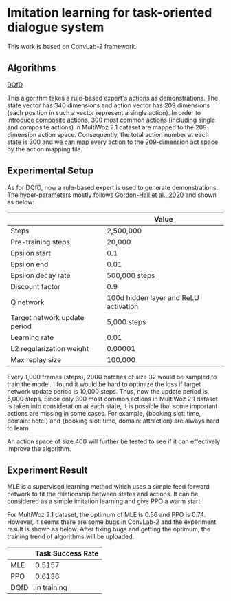 # Imitation learning for task-oriented dialogue system
This work is based on ConvLab-2 framework.

## Algorithms
[DQfD](https://github.com/Happy-Yasuo/MSc-Project/tree/master/convlab2/policy/dqn)

This algorithm takes a rule-based expert's actions as demonstrations. The state vector has 340 dimensions and action vector has 209 dimensions (each position in such a vector represent a single action). In order to introduce composite actions, 300 most common actions (including single and composite actions) in MultiWoz 2.1 dataset are mapped to the 209-dimension action space. Consequently, the total action number at each state is 300 and we can map every action to the 209-dimension act space by the action mapping file.


## Experimental Setup
As for DQfD, now a rule-based expert is used to generate demonstrations. The hyper-parameters mostly follows [Gordon-Hall et al.,
2020](https://arxiv.org/pdf/2004.08114.pdf) and shown as below:

|                    | Value         |
| -------------------|----------     |
| Steps              | 2,500,000     |
| Pre-training steps | 20,000        |
| Epsilon start      | 0.1           |
| Epsilon end        | 0.01          | 
| Epsilon decay rate | 500,000 steps |
| Discount factor    | 0.9           |
| Q network | 100d hidden layer and ReLU activation |
| Target network update period | 5,000 steps |
| Learning rate | 0.01 |
| L2 regularization weight  | 0.00001 |
| Max replay size | 100,000 |

Every 1,000 frames (steps), 2000 batches of size 32 would be sampled to train the model. I found it would be hard to optimize the loss if target network update period is 10,000 steps. Thus, now the update period is 5,000 steps. Since only 300 most common actions in MultiWoz 2.1 dataset is taken into consideration at each state, it is possible that some important actions are missing in some cases. For example, {booking slot: time, domain: hotel} and {booking slot: time, domain: attraction} are always hard to learn.

An action space of size 400 will further be tested to see if it can effectively improve the algorithm.  


## Experiment Result
MLE is a supervised learning method which uses a simple feed forward network to fit the relationship between states and actions. It can be considered as a simple imitation learning and give PPO a warm start.

For MultiWoz 2.1 dataset, the optimum of MLE is 0.56 and PPO is 0.74. However, it seems there are some bugs in ConvLab-2 and the experiment result is shown as below. After fixing bugs and getting the optimum, the training trend of algorithms will be uploaded.

|           | Task Success Rate |
| --------- | ----------------- |
| MLE       | 0.5157            |
| PPO       | 0.6136            |
| DQfD      | in training       |
